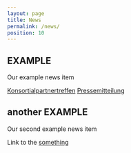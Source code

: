 ```yaml
---
layout: page
title: News
permalink: /news/
position: 10
---
```



## EXAMPLE

Our example news item

[Konsortialpartnertreffen](https://www.aim-d.de/aim-und-konsortialpartner-erarbeiten-verfahren-fuer-die-identifikation-von-produktfaelschungen/)  [Pressemitteilung](https://www.vde.com/de/presse/pressemitteilungen/2023-01-24-ai-plagiate)

## another EXAMPLE

Our second example news item

Link to the [something](https://google.com/)
